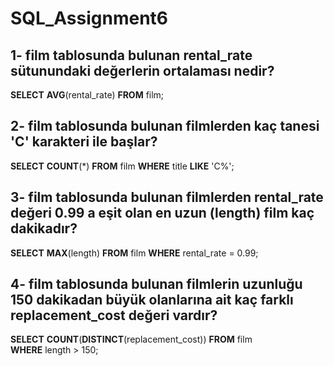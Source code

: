 # SQL_Assignment6
## 1- film tablosunda bulunan rental_rate sütunundaki değerlerin ortalaması nedir?
**SELECT** **AVG**(rental_rate) **FROM** film; 

## 2- film tablosunda bulunan filmlerden kaç tanesi 'C' karakteri ile başlar?
**SELECT** **COUNT**(*) **FROM** film
**WHERE** title **LIKE** 'C%';  

## 3- film tablosunda bulunan filmlerden rental_rate değeri 0.99 a eşit olan en uzun (length) film kaç dakikadır?
**SELECT** **MAX**(length) **FROM** film
**WHERE** rental_rate = 0.99;

## 4- film tablosunda bulunan filmlerin uzunluğu 150 dakikadan büyük olanlarına ait kaç farklı replacement_cost değeri vardır?
**SELECT** **COUNT**(**DISTINCT**(replacement_cost)) **FROM** film  
**WHERE** length > 150; 
